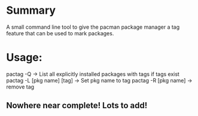 # Summary
A small command line tool to give the pacman package manager a tag feature
that can be used to mark packages.

# Usage:
pactag -Q -> List all explicitly installed packages with tags if tags exist
pactag -L \[pkg name\] \[tag\] -> Set pkg name to tag
pactag -R \[pkg name\] -> remove tag

## Nowhere near complete! Lots to add!
